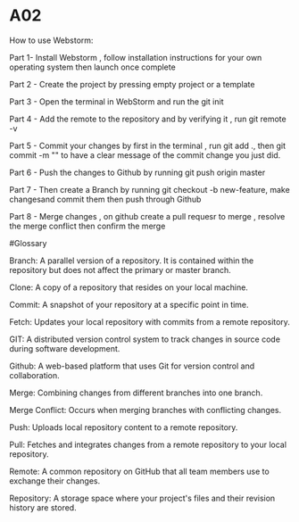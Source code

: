 # A02

How to use Webstorm: 

Part 1- Install Webstorm , follow installation instructions for your own operating system then launch once complete

Part 2 - Create the project by pressing empty project or a template

Part 3 - Open the terminal in WebStorm and run the git init 

Part 4 - Add the remote to the repository and by verifying it , run git remote -v

Part 5 - Commit your changes by first in the terminal , run git add ., then git commit -m "" to have a clear message of the commit change you just did.

Part 6 - Push the changes to Github by running git push origin master

Part 7 - Then create a Branch by running git checkout -b new-feature, make changesand commit them then push through Github

Part 8 - Merge changes , on github create a pull requesr to merge , resolve the merge conflict then confirm the merge


#Glossary

Branch: A parallel version of a repository. It is contained within the repository but does not affect the primary or master branch.

Clone: A copy of a repository that resides on your local machine.

Commit: A snapshot of your repository at a specific point in time.

Fetch: Updates your local repository with commits from a remote repository.

GIT: A distributed version control system to track changes in source code during software development.

Github: A web-based platform that uses Git for version control and collaboration.

Merge: Combining changes from different branches into one branch.

Merge Conflict: Occurs when merging branches with conflicting changes.

Push: Uploads local repository content to a remote repository.

Pull: Fetches and integrates changes from a remote repository to your local repository.

Remote: A common repository on GitHub that all team members use to exchange their changes.

Repository: A storage space where your project's files and their revision history are stored.


